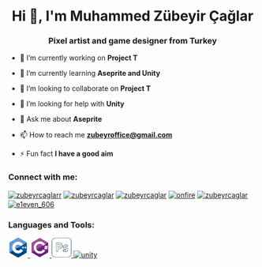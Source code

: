 <h1 align="center">Hi 👋, I'm Muhammed Zübeyir Çağlar</h1>
<h3 align="center">Pixel artist and game designer from Turkey</h3>

- 🔭 I’m currently working on **Project T**

- 🌱 I’m currently learning **Aseprite and Unity**

- 👯 I’m looking to collaborate on **Project T**

- 🤝 I’m looking for help with **Unity**

- 💬 Ask me about **Aseprite**

- 📫 How to reach me **zubeyroffice@gmail.com**

- ⚡ Fun fact **I have a good aim**

<h3 align="left">Connect with me:</h3>
<p align="left">
<a href="https://dev.to/zubeyrcaglarr" target="blank"><img align="center" src="https://raw.githubusercontent.com/rahuldkjain/github-profile-readme-generator/master/src/images/icons/Social/devto.svg" alt="zubeyrcaglarr" height="30" width="40" /></a>
<a href="https://twitter.com/zubeyrcaglar" target="blank"><img align="center" src="https://raw.githubusercontent.com/rahuldkjain/github-profile-readme-generator/master/src/images/icons/Social/twitter.svg" alt="zubeyrcaglar" height="30" width="40" /></a>
<a href="https://linkedin.com/in/zubeyrcaglar" target="blank"><img align="center" src="https://raw.githubusercontent.com/rahuldkjain/github-profile-readme-generator/master/src/images/icons/Social/linked-in-alt.svg" alt="zubeyrcaglar" height="30" width="40" /></a>
<a href="https://stackoverflow.com/users/onfire" target="blank"><img align="center" src="https://raw.githubusercontent.com/rahuldkjain/github-profile-readme-generator/master/src/images/icons/Social/stack-overflow.svg" alt="onfire" height="30" width="40" /></a>
<a href="https://instagram.com/zubeyrcaglar" target="blank"><img align="center" src="https://raw.githubusercontent.com/rahuldkjain/github-profile-readme-generator/master/src/images/icons/Social/instagram.svg" alt="zubeyrcaglar" height="30" width="40" /></a>
<a href="https://www.youtube.com/c/e1even_606" target="blank"><img align="center" src="https://raw.githubusercontent.com/rahuldkjain/github-profile-readme-generator/master/src/images/icons/Social/youtube.svg" alt="e1even_606" height="30" width="40" /></a>
</p>

<h3 align="left">Languages and Tools:</h3>
<p align="left"> <a href="https://www.w3schools.com/cpp/" target="_blank" rel="noreferrer"> <img src="https://raw.githubusercontent.com/devicons/devicon/master/icons/cplusplus/cplusplus-original.svg" alt="cplusplus" width="40" height="40"/> </a> <a href="https://www.w3schools.com/cs/" target="_blank" rel="noreferrer"> <img src="https://raw.githubusercontent.com/devicons/devicon/master/icons/csharp/csharp-original.svg" alt="csharp" width="40" height="40"/> </a> <a href="https://www.photoshop.com/en" target="_blank" rel="noreferrer"> <img src="https://raw.githubusercontent.com/devicons/devicon/master/icons/photoshop/photoshop-line.svg" alt="photoshop" width="40" height="40"/> </a> <a href="https://unity.com/" target="_blank" rel="noreferrer"> <img src="https://www.vectorlogo.zone/logos/unity3d/unity3d-icon.svg" alt="unity" width="40" height="40"/> </a> </p>
